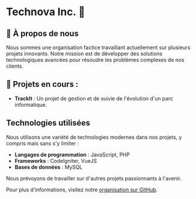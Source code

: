 # Technova Inc. 🚀

## 👾 À propos de nous 
Nous sommes une organisation factice travaillant actuellement sur plusieurs projets innovants. Notre mission est de développer des solutions technologiques avancées pour résoudre les problèmes complexes de nos clients.

## 🚧 Projets en cours :
- **TrackIt** : Un projet de gestion et de suivie de l'évolution d'un parc informatique.

## Technologies utilisées
Nous utilisons une variété de technologies modernes dans nos projets, y compris mais sans s'y limiter :
- **Langages de programmation** : JavaScript, PHP
- **Frameworks** : CodeIgniter, VueJS
- **Bases de données** : MySQL

Nous prévoyons de travailler sur d'autres projets passionnants à l'avenir.

Pour plus d'informations, visitez notre [organisation sur GitHub](https://github.com/Technova-Inc).
